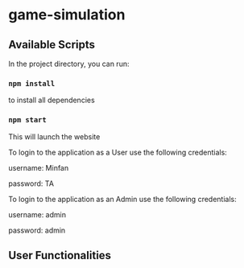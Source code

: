 # game-simulation
 
## Available Scripts

In the project directory, you can run:

### `npm install`

to install all dependencies

### `npm start`

This will launch the website

To login to the application as a User use the following credentials:

username: Minfan

password: TA

To login to the application as an Admin use the following credentials:

username: admin

password: admin

## User Functionalities
